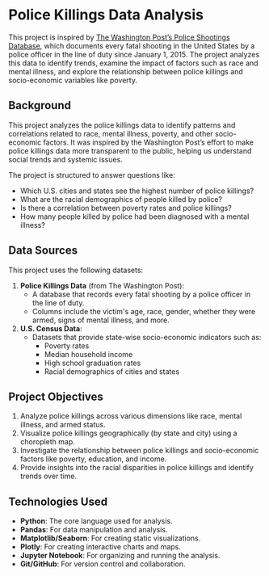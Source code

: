 # Police Killings Data Analysis

This project is inspired by [The Washington Post’s Police Shootings Database](https://www.washingtonpost.com/graphics/investigations/police-shootings-database/), which documents every fatal shooting in the United States by a police officer in the line of duty since January 1, 2015. The project analyzes this data to identify trends, examine the impact of factors such as race and mental illness, and explore the relationship between police killings and socio-economic variables like poverty.

## Background
This project analyzes the police killings data to identify patterns and correlations related to race, mental illness, poverty, and other socio-economic factors. It was inspired by the Washington Post’s effort to make police killings data more transparent to the public, helping us understand social trends and systemic issues.

The project is structured to answer questions like:
- Which U.S. cities and states see the highest number of police killings?
- What are the racial demographics of people killed by police?
- Is there a correlation between poverty rates and police killings?
- How many people killed by police had been diagnosed with a mental illness?

## Data Sources
This project uses the following datasets:
1. **Police Killings Data** (from The Washington Post):
   - A database that records every fatal shooting by a police officer in the line of duty.
   - Columns include the victim's age, race, gender, whether they were armed, signs of mental illness, and more.
2. **U.S. Census Data**:
   - Datasets that provide state-wise socio-economic indicators such as:
     - Poverty rates
     - Median household income
     - High school graduation rates
     - Racial demographics of cities and states

## Project Objectives
1. Analyze police killings across various dimensions like race, mental illness, and armed status.
2. Visualize police killings geographically (by state and city) using a choropleth map.
3. Investigate the relationship between police killings and socio-economic factors like poverty, education, and income.
4. Provide insights into the racial disparities in police killings and identify trends over time.

## Technologies Used
- **Python**: The core language used for analysis.
- **Pandas**: For data manipulation and analysis.
- **Matplotlib/Seaborn**: For creating static visualizations.
- **Plotly**: For creating interactive charts and maps.
- **Jupyter Notebook**: For organizing and running the analysis.
- **Git/GitHub**: For version control and collaboration.

